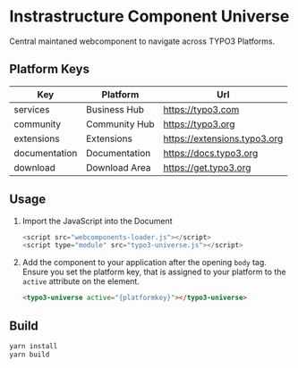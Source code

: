 # Instrastructure Component Universe

Central maintaned webcomponent to navigate across TYPO3 Platforms.

## Platform Keys

| Key             | Platform          | Url                            |
|-----------------|-------------------|--------------------------------|
| services        | Business Hub      | https://typo3.com              |
| community       | Community Hub     | https://typo3.org              |
| extensions      | Extensions        | https://extensions.typo3.org   |
| documentation   | Documentation     | https://docs.typo3.org         |
| download        | Download Area     | https://get.typo3.org          |

## Usage

1. Import the JavaScript into the Document

    ```javascript
    <script src="webcomponents-loader.js"></script>
    <script type="module" src="typo3-universe.js"></script>
    ```

2.  Add the component to your application after the opening `body` tag.
    Ensure you set the platform key, that is assigned to your platform
    to the `active` attribute on the element.

    ```html
    <typo3-universe active="{platformkey}"></typo3-universe>
    ```

## Build

```bash
yarn install
yarn build
```
